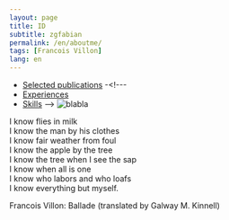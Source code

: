 ```yaml
---
layout: page
title: ID
subtitle: zgfabian
permalink: /en/aboutme/
tags: [Francois Villon]
lang: en
---
```

 - [Selected publications](/en/publications/)
 -<!--- 
 - [Experiences](#)
 - [Skills](#)
-->
![blabla](/bj-blog/img/site/blabla_av_orange.png)

I know flies in milk  
I know the man by his clothes  
I know fair weather from foul  
I know the apple by the tree  
I know the tree when I see the sap  
I know when all is one  
I know who labors and who loafs  
I know everything but myself.

Francois Villon: Ballade (translated by Galway M. Kinnell)
